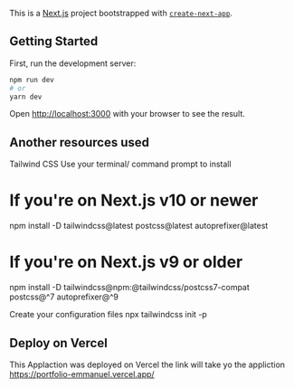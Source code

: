 This is a [Next.js](https://nextjs.org/) project bootstrapped with [`create-next-app`](https://github.com/vercel/next.js/tree/canary/packages/create-next-app).

## Getting Started

First, run the development server:

```bash
npm run dev
# or
yarn dev
```

Open [http://localhost:3000](http://localhost:3000) with your browser to see the result.



## Another resources used 

Tailwind CSS 
Use your terminal/ command prompt to install 

# If you're on Next.js v10 or newer
npm install -D tailwindcss@latest postcss@latest autoprefixer@latest

# If you're on Next.js v9 or older
npm install -D tailwindcss@npm:@tailwindcss/postcss7-compat postcss@^7 autoprefixer@^9


Create your configuration files
npx tailwindcss init -p



## Deploy on Vercel

This Applaction was deployed on Vercel the link  will take yo the appliction https://portfolio-emmanuel.vercel.app/
